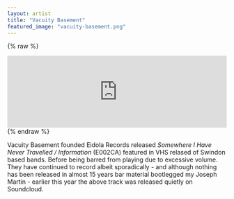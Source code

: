 ```yaml
---
layout: artist
title: "Vacuity Basement"
featured_image: "vacuity-basement.png"
---
```

{% raw %}
<iframe width="100%" height="166" scrolling="no" frameborder="no" src="https://w.soundcloud.com/player/?url=https%3A//api.soundcloud.com/tracks/92550989&amp;color=ff5500&amp;auto_play=false&amp;hide_related=false&amp;show_comments=true&amp;show_user=true&amp;show_reposts=false"></iframe>
{% endraw %}

Vacuity Basement founded Eidola Records released *Somewhere I Have Never Travelled / Information* (E002CA) featured in VHS relased of Swindon based bands. Before being barred from playing due to excessive volume. They have continued to record albeit sporadically - and although nothing has been released in almost 15 years bar material bootlegged my Joseph Martin - earlier this year the above track was released quietly on Soundcloud.
